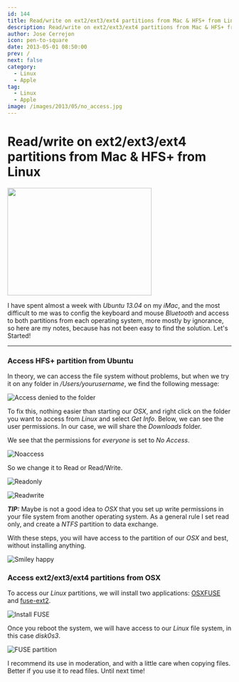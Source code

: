 ```yaml
---
id: 144
title: Read/write on ext2/ext3/ext4 partitions from Mac & HFS+ from Linux
description: Read/write on ext2/ext3/ext4 partitions from Mac & HFS+ from Linux
author: Jose Cerrejon
icon: pen-to-square
date: 2013-05-01 08:50:00
prev: /
next: false
category:
  - Linux
  - Apple
tag:
  - Linux
  - Apple
image: /images/2013/05/no_access.jpg
---
```


# Read/write on ext2/ext3/ext4 partitions from Mac & HFS+ from Linux

<a href="/images/2013/05/ubu_desktop.jpg" target="_blank" title="Press to see in a new window"><img src="/images/2013/05/ubu_desktop_min.jpg" width="324" height="242"></a>

I have spent almost a week with *Ubuntu 13.04* on my *iMac*, and the most difficult to me was to config the keyboard and mouse *Bluetooth* and access to both partitions from each operating system, more mostly by ignorance, so here are my notes, because has not been easy to find the solution. Let's Started!

- - -
###  Access HFS+ partition from Ubuntu

In theory, we can access the file system without problems, but when we try it on any folder in */Users/yourusername*, we find the following message:

![Access denied to the folder](/images/2013/05/no_access.jpg "Access denied to the folder")

To fix this, nothing easier than starting our *OSX*, and right click on the folder you want to access from *Linux* and select *Get Info*. Below, we can see the user permissions. In our case, we will share the *Downloads* folder.

We see that the permissions for *everyone* is set to *No Access*.

![Noaccess](/images/2013/05/dload_noaccess.jpg)

So we change it to Read or Read/Write.

![Readonly](/images/2013/05/dload_readonly.jpg)

![Readwrite](/images/2013/05/dload_rw.jpg)

***TIP:*** Maybe is not a good idea to *OSX* that you set up write permissions in your file system from another operating system. As a general rule I set read only, and create a *NTFS* partition to data exchange.

With these steps, you will have access to the partition of our *OSX* and best, without installing anything.

![Smiley happy](/css/sm/happy.png)

###  Access ext2/ext3/ext4 partitions from OSX

To access our *Linux* partitions, we will install two applications: [OSXFUSE](http://osxfuse.github.io) and [fuse-ext2](http://sourceforge.net/projects/fuse-ext2/).

![Install FUSE](/images/2013/05/fuse_install.jpg)

Once you reboot the system, we will have access to our *Linux* file system, in this case *disk0s3*.

![FUSE partition](/images/2013/05/fuse_partitions.jpg)

I recommend its use in moderation, and with a little care when copying files. Better if you use it to read files. Until next time!